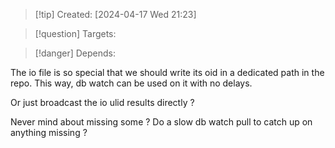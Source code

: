 
>[!tip] Created: [2024-04-17 Wed 21:23]

>[!question] Targets: 

>[!danger] Depends: 

The io file is so special that we should write its oid in a dedicated path in the repo.
This way, db watch can be used on it with no delays.

Or just broadcast the io ulid results directly ?

Never mind about missing some ? Do a slow db watch pull to catch up on anything missing ?

